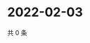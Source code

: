 # 2022-02-03

共 0 条

<!-- BEGIN WEIBO -->
<!-- 最后更新时间 Thu Feb 03 2022 01:20:04 GMT+0800 (China Standard Time) -->

<!-- END WEIBO -->
